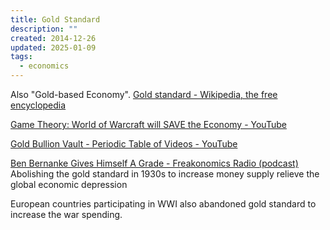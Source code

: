 ```yaml
---
title: Gold Standard
description: ""
created: 2014-12-26
updated: 2025-01-09
tags:
  - economics
---
```


Also "Gold-based Economy".
[Gold standard - Wikipedia, the free encyclopedia](http://en.wikipedia.org/wiki/Gold_standard)

[Game Theory: World of Warcraft will SAVE the Economy - YouTube](https://www.youtube.com/watch?v=fDfNoCjtXvQ&index=14&list=PL35FE5C4B157509C9)

[Gold Bullion Vault - Periodic Table of Videos - YouTube](https://www.youtube.com/watch?v=CTtf5s2HFkA)

[Ben Bernanke Gives Himself A Grade - Freakonomics Radio (podcast)](https://player.fm/series/freakonomics-radio/ben-bernanke-gives-himself-a-grade)
Abolishing the gold standard in 1930s to increase money supply relieve the global economic depression

European countries participating in WWI also abandoned gold standard to increase the war spending.
